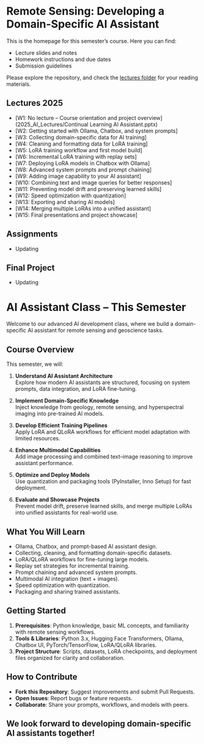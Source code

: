 # Remote Sensing: Developing a Domain-Specific AI Assistant

This is the homepage for this semester’s course. Here you can find:
- Lecture slides and notes
- Homework instructions and due dates
- Submission guidelines

Please explore the repository, and check the [lectures folder](2025_AI_Lectures/) for your reading materials.

## Lectures 2025

- [W1: No lecture – Course orientation and project overview](2025_AI_Lectures/Continual Learning AI Assistant.pptx)
- [W2: Getting started with Ollama, Chatbox, and system prompts]
- [W3: Collecting domain-specific data for AI training]
- [W4: Cleaning and formatting data for LoRA training]
- [W5: LoRA training workflow and first model build]
- [W6: Incremental LoRA training with replay sets]
- [W7: Deploying LoRA models in Chatbox with Ollama]
- [W8: Advanced system prompts and prompt chaining]
- [W9: Adding image capability to your AI assistant]
- [W10: Combining text and image queries for better responses]
- [W11: Preventing model drift and preserving learned skills]
- [W12: Speed optimization with quantization]
- [W13: Exporting and sharing AI models]
- [W14: Merging multiple LoRAs into a unified assistant]
- [W15: Final presentations and project showcase]

## Assignments
- Updating

## Final Project
- Updating

# AI Assistant Class – This Semester

Welcome to our advanced AI development class, where we build a domain-specific AI assistant for remote sensing and geoscience tasks.

## Course Overview
This semester, we will:
1. **Understand AI Assistant Architecture**  
   Explore how modern AI assistants are structured, focusing on system prompts, data integration, and LoRA fine-tuning.

2. **Implement Domain-Specific Knowledge**  
   Inject knowledge from geology, remote sensing, and hyperspectral imaging into pre-trained AI models.

3. **Develop Efficient Training Pipelines**  
   Apply LoRA and QLoRA workflows for efficient model adaptation with limited resources.

4. **Enhance Multimodal Capabilities**  
   Add image processing and combined text–image reasoning to improve assistant performance.

5. **Optimize and Deploy Models**  
   Use quantization and packaging tools (PyInstaller, Inno Setup) for fast deployment.

6. **Evaluate and Showcase Projects**  
   Prevent model drift, preserve learned skills, and merge multiple LoRAs into unified assistants for real-world use.

## What You Will Learn
- Ollama, Chatbox, and prompt-based AI assistant design.
- Collecting, cleaning, and formatting domain-specific datasets.
- LoRA/QLoRA workflows for fine-tuning large models.
- Replay set strategies for incremental training.
- Prompt chaining and advanced system prompts.
- Multimodal AI integration (text + images).
- Speed optimization with quantization.
- Packaging and sharing trained assistants.

## Getting Started
1. **Prerequisites**: Python knowledge, basic ML concepts, and familiarity with remote sensing workflows.
2. **Tools & Libraries**: Python 3.x, Hugging Face Transformers, Ollama, Chatbox UI, PyTorch/TensorFlow, LoRA/QLoRA libraries.
3. **Project Structure**: Scripts, datasets, LoRA checkpoints, and deployment files organized for clarity and collaboration.

## How to Contribute
- **Fork this Repository**: Suggest improvements and submit Pull Requests.
- **Open Issues**: Report bugs or feature requests.
- **Collaborate**: Share your prompts, workflows, and models with peers.

We look forward to developing domain-specific AI assistants together!
---

